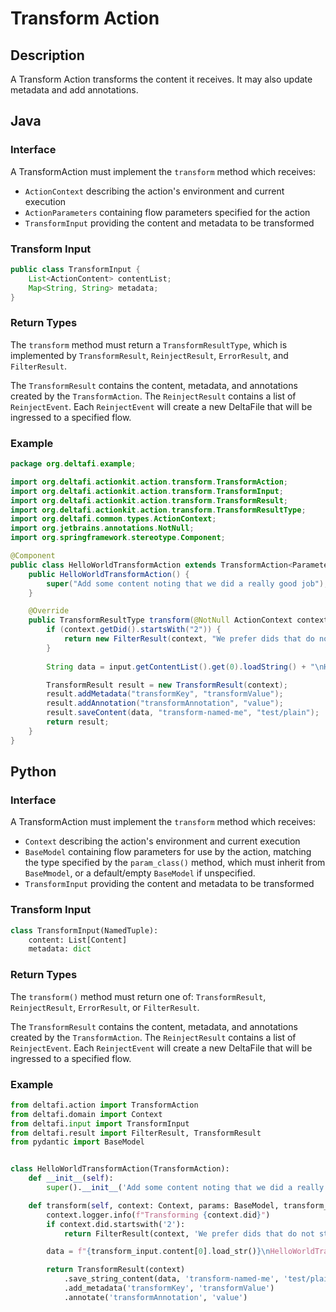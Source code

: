 # Transform Action

## Description

A Transform Action transforms the content it receives. It may also update metadata and add annotations.

## Java

### Interface

A TransformAction must implement the `transform` method which receives:
* `ActionContext` describing the action's environment and current execution
* `ActionParameters` containing flow parameters specified for the action
* `TransformInput` providing the content and metadata to be transformed

### Transform Input

```java
public class TransformInput {
    List<ActionContent> contentList;
    Map<String, String> metadata;
}
```

### Return Types

The `transform` method must return a `TransformResultType`, which is implemented by `TransformResult`, `ReinjectResult`,
`ErrorResult`, and `FilterResult`.

The `TransformResult` contains the content, metadata, and annotations created by the `TransformAction`.
The `ReinjectResult` contains a list of `ReinjectEvent`. Each `ReinjectEvent` will create a new DeltaFile that will be
ingressed to a specified flow.

### Example

```java
package org.deltafi.example;

import org.deltafi.actionkit.action.transform.TransformAction;
import org.deltafi.actionkit.action.transform.TransformInput;
import org.deltafi.actionkit.action.transform.TransformResult;
import org.deltafi.actionkit.action.transform.TransformResultType;
import org.deltafi.common.types.ActionContext;
import org.jetbrains.annotations.NotNull;
import org.springframework.stereotype.Component;

@Component
public class HelloWorldTransformAction extends TransformAction<Parameters> {
    public HelloWorldTransformAction() {
        super("Add some content noting that we did a really good job");
    }

    @Override
    public TransformResultType transform(@NotNull ActionContext context, @NotNull Parameters params, @NotNull TransformInput input) {
        if (context.getDid().startsWith("2")) {
            return new FilterResult(context, "We prefer dids that do not start with 2");
        }
        
        String data = input.getContentList().get(0).loadString() + "\nHelloWorldTransformAction did a great job";

        TransformResult result = new TransformResult(context);
        result.addMetadata("transformKey", "transformValue");
        result.addAnnotation("transformAnnotation", "value");
        result.saveContent(data, "transform-named-me", "test/plain");
        return result;
    }
}
```

## Python

### Interface

A TransformAction must implement the `transform` method which receives:
* `Context` describing the action's environment and current execution
* `BaseModel` containing flow parameters for use by the action, matching the type specified by the `param_class()`
method, which must inherit from `BaseMmodel`, or a default/empty `BaseModel` if unspecified.
* `TransformInput` providing the content and metadata to be transformed

### Transform Input

```python
class TransformInput(NamedTuple):
    content: List[Content]
    metadata: dict
```

### Return Types

The `transform()` method must return one of: `TransformResult`, `ReinjectResult`, `ErrorResult`, or `FilterResult`.

The `TransformResult` contains the content, metadata, and annotations created by the `TransformAction`.
The `ReinjectResult` contains a list of `ReinjectEvent`. Each `ReinjectEvent` will create a new DeltaFile that will be
ingressed to a specified flow.

### Example

```python
from deltafi.action import TransformAction
from deltafi.domain import Context
from deltafi.input import TransformInput
from deltafi.result import FilterResult, TransformResult
from pydantic import BaseModel


class HelloWorldTransformAction(TransformAction):
    def __init__(self):
        super().__init__('Add some content noting that we did a really good job')

    def transform(self, context: Context, params: BaseModel, transform_input: TransformInput):
        context.logger.info(f"Transforming {context.did}")
        if context.did.startswith('2'):
            return FilterResult(context, 'We prefer dids that do not start with 2')

        data = f"{transform_input.content[0].load_str()}\nHelloWorldTransformAction did a great job"

        return TransformResult(context)
            .save_string_content(data, 'transform-named-me', 'test/plain')
            .add_metadata('transformKey', 'transformValue')
            .annotate('transformAnnotation', 'value')
```
